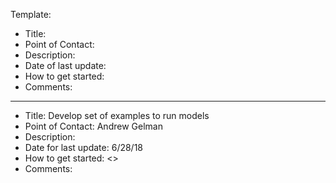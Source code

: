 Template:

* Title: 
* Point of Contact:
* Description: 
* Date of last update:
* How to get started:
* Comments: 

***


* Title: Develop set of examples to run models
* Point of Contact: Andrew Gelman
* Description: <need more>
* Date for last update: 6/28/18
* How to get started: <>
* Comments: 

